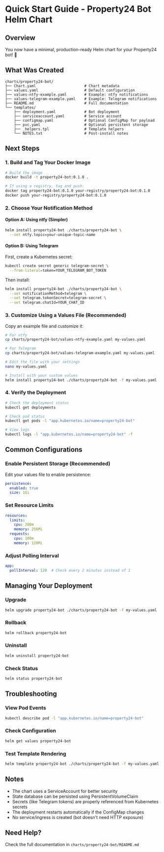 # Quick Start Guide - Property24 Bot Helm Chart

## Overview

You now have a minimal, production-ready Helm chart for your Property24 bot! 🎉

## What Was Created

```
charts/property24-bot/
├── Chart.yaml                      # Chart metadata
├── values.yaml                     # Default configuration
├── values-ntfy-example.yaml        # Example: ntfy notifications
├── values-telegram-example.yaml    # Example: Telegram notifications
├── README.md                       # Full documentation
└── templates/
    ├── deployment.yaml             # Bot deployment
    ├── serviceaccount.yaml         # Service account
    ├── configmap.yaml              # Optional ConfigMap for payload
    ├── pvc.yaml                    # Optional persistent storage
    ├── _helpers.tpl                # Template helpers
    └── NOTES.txt                   # Post-install notes
```

## Next Steps

### 1. Build and Tag Your Docker Image

```bash
# Build the image
docker build -t property24-bot:0.1.0 .

# If using a registry, tag and push:
docker tag property24-bot:0.1.0 your-registry/property24-bot:0.1.0
docker push your-registry/property24-bot:0.1.0
```

### 2. Choose Your Notification Method

#### Option A: Using ntfy (Simpler)

```bash
helm install property24-bot ./charts/property24-bot \
  --set ntfy.topic=your-unique-topic-name
```

#### Option B: Using Telegram

First, create a Kubernetes secret:

```bash
kubectl create secret generic telegram-secret \
  --from-literal=token=YOUR_TELEGRAM_BOT_TOKEN
```

Then install:

```bash
helm install property24-bot ./charts/property24-bot \
  --set notificationMethod=telegram \
  --set telegram.tokenSecret=telegram-secret \
  --set telegram.chatId=YOUR_CHAT_ID
```

### 3. Customize Using a Values File (Recommended)

Copy an example file and customize it:

```bash
# For ntfy
cp charts/property24-bot/values-ntfy-example.yaml my-values.yaml

# For Telegram
cp charts/property24-bot/values-telegram-example.yaml my-values.yaml

# Edit the file with your settings
nano my-values.yaml

# Install with your custom values
helm install property24-bot ./charts/property24-bot -f my-values.yaml
```

### 4. Verify the Deployment

```bash
# Check the deployment status
kubectl get deployments

# Check pod status
kubectl get pods -l "app.kubernetes.io/name=property24-bot"

# View logs
kubectl logs -l "app.kubernetes.io/name=property24-bot" -f
```

## Common Configurations

### Enable Persistent Storage (Recommended)

Edit your values file to enable persistence:

```yaml
persistence:
  enabled: true
  size: 1Gi
```

### Set Resource Limits

```yaml
resources:
  limits:
    cpu: 200m
    memory: 256Mi
  requests:
    cpu: 100m
    memory: 128Mi
```

### Adjust Polling Interval

```yaml
app:
  pollInterval: 120  # Check every 2 minutes instead of 1
```

## Managing Your Deployment

### Upgrade

```bash
helm upgrade property24-bot ./charts/property24-bot -f my-values.yaml
```

### Rollback

```bash
helm rollback property24-bot
```

### Uninstall

```bash
helm uninstall property24-bot
```

### Check Status

```bash
helm status property24-bot
```

## Troubleshooting

### View Pod Events

```bash
kubectl describe pod -l "app.kubernetes.io/name=property24-bot"
```

### Check Configuration

```bash
helm get values property24-bot
```

### Test Template Rendering

```bash
helm template property24-bot ./charts/property24-bot -f my-values.yaml
```

## Notes

- The chart uses a ServiceAccount for better security
- State database can be persisted using PersistentVolumeClaim
- Secrets (like Telegram tokens) are properly referenced from Kubernetes secrets
- The deployment restarts automatically if the ConfigMap changes
- No service/ingress is created (bot doesn't need HTTP exposure)

## Need Help?

Check the full documentation in `charts/property24-bot/README.md`
